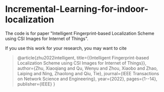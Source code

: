 # Incremental-Learning-for-indoor-localization
The code is for paper "Intelligent Fingerprint-based Localization Scheme using CSI Images for Internet of Things".

If you use this work for your research, you may want to cite

>@article{zhu2022intelligent,
>  title={{Intelligent Fingerprint-based Localization Scheme using CSI Images for Internet of Things}},
>  author={Zhu, Xiaoqiang and Qu, Wenyu and Zhou, Xiaobo and Zhao, Laiping and Ning, Zhaolong and Qiu, Tie},
>  journal={IEEE Transactions on Network Science and Engineering},
>  year={2022},
>  pages={1--14},
>  publisher={IEEE}
>}


